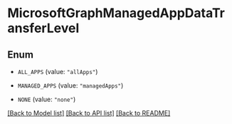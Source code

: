 # MicrosoftGraphManagedAppDataTransferLevel

## Enum


* `ALL_APPS` (value: `"allApps"`)

* `MANAGED_APPS` (value: `"managedApps"`)

* `NONE` (value: `"none"`)


[[Back to Model list]](../README.md#documentation-for-models) [[Back to API list]](../README.md#documentation-for-api-endpoints) [[Back to README]](../README.md)


